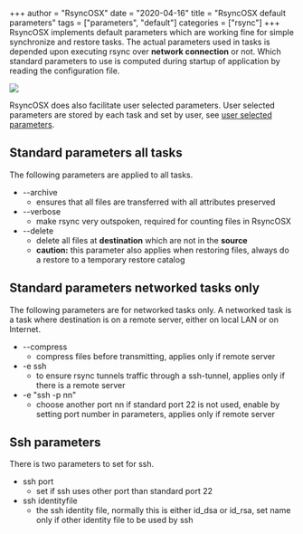 +++
author = "RsyncOSX"
date = "2020-04-16"
title =  "RsyncOSX default parameters"
tags = ["parameters", "default"]
categories = ["rsync"]
+++
RsyncOSX implements default parameters which are working fine for simple synchronize and restore tasks. The actual parameters used in tasks is depended upon executing rsync over **network connection** or not. Which standard parameters to use is computed during startup of application by reading the configuration file.

![](/images/RsyncOSX/master/userparameters/userparameters.png)

RsyncOSX does also facilitate user selected parameters. User selected parameters are stored by each task and set by user, see [user selected parameters](/post/userparameters/).

## Standard parameters all tasks

The following parameters are applied to all tasks.

- --archive
	- ensures that all files are transferred with all attributes preserved
- --verbose
	- make rsync very outspoken, required for counting files in RsyncOSX
- --delete
	- delete all files at **destination** which are not in the **source**
	- **caution:** this parameter also applies when restoring files, always do a restore to a temporary restore catalog

## Standard parameters networked tasks only

The following parameters are for networked tasks only. A networked task is a task where destination is on a remote server, either on local LAN or on Internet.

- --compress
	- compress files before transmitting, applies only if remote server
- -e ssh
	- to ensure rsync tunnels traffic through a ssh-tunnel, applies only if there is a remote server
- -e "ssh -p nn"
	- choose another port nn if standard port 22 is not used, enable by setting port number in parameters, applies only if remote server

## Ssh parameters

There is two parameters to set for ssh.

- ssh port
	- set if ssh uses other port than standard port 22
- ssh identityfile
	- the ssh identity file, normally this is either id_dsa or id_rsa, set name only if other identity file to be used by ssh
